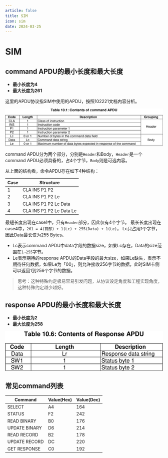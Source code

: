 ```yaml
---
article: false
title: SIM
icon: sim
date: 2024-03-25
---
```


# SIM

## command APDU的最小长度和最大长度

- **最小长度为4**
- **最大长度为261**

这里的APDU协议指SIM中使用的APDU，按照102221文档内容分析。

![sim_contents_of_command_apdu.png](https://raw.githubusercontent.com/tueo/cloudimg/main/img/sim_contents_of_command_apdu.png)

command APDU分为两个部分，分别是`Header`和Body，`Header`是一个command APDU必须具备的，占4个字节，`Body`则是可选内容。

从上面的结构看，命令APDU存在如下4种结构：

|Case|Structure|
|---|---|
|1|CLA INS P1 P2|
|2|CLA INS P1 P2 Le|
|3|CLA INS P1 P2 Lc Data|
|4|CLA INS P1 P2 Lc Data Le|

最短长度出现在case1中，只有`Header`部分，因此仅有4个字节。
最长长度出现在case4中，`261 = 4(首部) + 1(Lc) + 255(Data) + 1(Le)`， Lc只占用1个字节，因此Data最长仅为255 Bytes。

- Lc表示command APDU中data字段的数据size，如果Lc存在，Data的size范围在`1~255`字节。
- Le表示期待的response APDU的Data字段的最大size，如果Le缺失，表示不期待任何数据，如果Le为「00」，则允许接收256字节的数据，此时SIM卡侧可以返回1到256个字节的数据。

> 思考：这种特殊约定极易容易引发问题，从协议设定角度和工程实现角度，这种特殊约定越少越好。

## response APDU的最小长度和最大长度

- **最小长度为2**
- **最大长度为258**

![sim_contents_of_response_apdu.png](https://raw.githubusercontent.com/tueo/cloudimg/main/img/sim_contents_of_response_apdu.png)

## 常见command列表

|Command|Value(Hex)|Value(Dec)|
|---|---|---|
| SELECT  |  A4 | 164  |
| STATUS  |  F2 | 242  |
| READ BINARY  | B0  | 176  |
| UPDATE BINARY  | D6  | 214  |
| READ RECORD  | B2  | 178  |
| UPDATE RECORD  | DC  | 220  |
| GET RESPONSE  | C0  | 192  |
